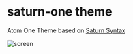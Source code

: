 # saturn-one theme

Atom One Theme based on [Saturn Syntax](https://github.com/psql/saturn-syntax)

![screen](https://cloud.githubusercontent.com/assets/275617/9011889/61e8c364-3765-11e5-938a-aed83ead3cd5.png)
